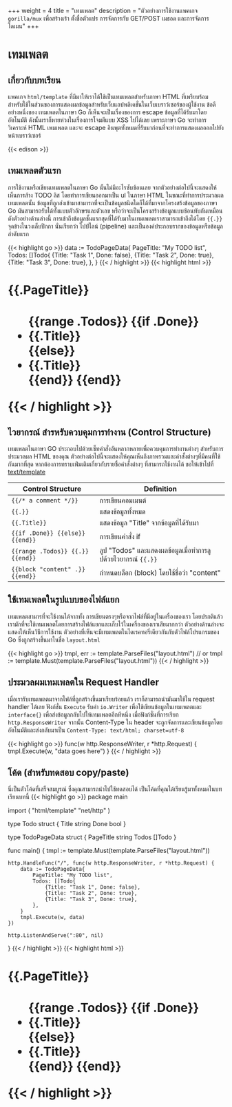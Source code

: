 +++
weight = 4
title = "เทมเพลต"
description = "ตัวอย่างการใช้งานแพคเกจ `gorilla/mux` เพื่อสร้างเร้า ตั้งชื่อตัวแปร การจัดการกับ GET/POST เมธอด และการจัดการโดเมน"
+++

# เทมเพลต

## เกี่ยวกับบทเรียน
แพคเกจ `html/template` ที่มีมาให้เราได้ใช้เป็นเทมเพลตสำหรับภาษา HTML ที่เพรียบร้อม
สำหรับใช้ในส่วนของการแสดงผลข้อมูลสำหรับเว็บแอปพลิเคชั่นในเว็บเบราว์เซอร์ของผู้ใช้งาน
ข้อดีอย่างหนึ่งของ เทมเพลตในภาษา Go ก็เห็นจะเป็นเรื่องของการ escape ข้อมูลที่ได้รับมาโดยอัตโนมัติ
ดังนั้นเราก็หายห่วงในเรื่องการโจมตีแบบ XSS ไปได้เลย เพราะภาษา Go จะทำการวิเคราะห์ HTML เพมเพลต
และจะ escape อินพุตทั้งหมดที่รับมาก่อนที่จะทำการแสดงผลออกไปยังหน้าเบราว์เซอร์

{{< edison >}}

## เทมเพลตตัวแรก
การใช้งานหรือเขียนเทมเพลตในภาษา Go นั้นไม่มีอะไรซับซ้อนเลย จากตัวอย่างต่อไปนี้จะแสดงให้เห็นการส้าง  TODO ลิส โดยทำการเขียนออกมาเป็น ul ในภาษา HTML
ในขณะที่ทำการประมวลผลเทมเพลตนั้น ข้อมูลที่ถูกส่งเข้ามาสามารถที่จะเป็นข้อมูลชนิดใดก็ได้ที่มาจากโครงสร้งข้อมูลของภาษา Go มันสามารถรับได้ทั้งแบบตัวอักษรและตัวเลข หรือว่าจะเป็นโครงสร้างข้อมูลแบบซ้อนทับกันเหมือนดังตัวอย่างด้านล่างนี้
การเข้าถึงข้อมูลชั้นแรกสุดที่ได้รับมาในเทมเพลตเราสามารถเข้าถึงได้โดย `{{.}}`
จุดข้างในวงเล็บปีกกา นั่นเรียกว่า ไปป์ไลน์ (pipeline) และเป็นองค์ประกอบรากของข้อมูลหรือข้อมูลลำดับแรก

{{< highlight go >}}
data := TodoPageData{
	PageTitle: "My TODO list",
	Todos: []Todo{
		{Title: "Task 1", Done: false},
		{Title: "Task 2", Done: true},
		{Title: "Task 3", Done: true},
	},
}
{{< / highlight >}}
{{< highlight html >}}
<h1>{{.PageTitle}}<h1>
<ul>
    {{range .Todos}}
        {{if .Done}}
            <li class="done">{{.Title}}</li>
        {{else}}
            <li>{{.Title}}</li>
        {{end}}
    {{end}}
</ul>
{{< / highlight >}}

## ไวยากรณ์ สำรหรับควบคุมการทำงาน (Control Structure)
เทมเพลตในภาษา GO ประกอบไปด้วยเซ็ทคำสั่งอันหลากหลายเพื่อควบคุมการทำงานต่างๆ สำหรับการประมวลผล HTML ของคุณ ตัวอย่างต่อไปนี้จะแสดงให้คุณเห็นถึงภาพรวมและคำสั้งต่างๆที่มีคนที่ใช้กันมากที่สุด
หากต้องการทราบเพ่ิมเติมเกี่ยวกับรายชื่อคำสั่งต่างๆ ที่สามารถใช้งานได้ ขอให้เข้าไปที่ <a target="_blank" href="https://golang.org/pkg/text/template/#hdr-Actions">text/template</a>

Control Structure | Definition
---|---
`{{/* a comment */}}` | การเขียนคอมเมนต์
`{{.}}` | แสดงข้อมูลทั้งหมด
`{{.Title}}` | แสดงข้อมูล "Title" จากข้อมูลที่ได้รับมา
`{{if .Done}} {{else}} {{end}}` | การเขียนคำสั่ง if
`{{range .Todos}} {{.}} {{end}}` | ลูป "Todos" และแสดงผลข้อมูลเมื่อทำการลูปด้วยไวยากรณ์ `{{.}}`
`{{block "content" .}} {{end}}` | กำหนดบล็อก (block) โดยใช้ชื่อว่า "content"

## ใช้เทมเพลตในรูปแบบของไฟล์แยก
เทมเพลตสามารที่จะใช้งานได้จากทั้ง การเขียนตรงๆหรือจากไฟล์ที่มีอยู่ในเครื่องของเรา
โดยปรกติแล้วเรามักที่จะใช้เทมเพลตโดยการสร้างไฟล์แยกและเก็บไว้ในเครื่องของเราเสียมากกว่า
ตัวอย่างด้านล่างจะแสดงให้เห็นวิธีการใช้งาน ตัวอย่างที่เห็นจะมีเทมเพลตในไดเรคทอรี่เดียวกันกับตัวไฟล์โปรแกรมของ Go ซึ่งถูกสร้างชึ้นมาในชื่อ `layout.html`

{{< highlight go >}}
tmpl, err := template.ParseFiles("layout.html")
// or
tmpl := template.Must(template.ParseFiles("layout.html"))
{{< / highlight >}}

## ประมวลผมเทมเพลตใน Request Handler
เมื่อเรารับเทมเพลตมาจากไฟล์ที่ถูกสร้างขึ้นมาเรียบร้อยแล้ว เราก็สามารถนำมันมาใช้ใน request handler ได้เลย
ฟังก์ชั่น `Execute` รับค่า `io.Writer` เพื่อใช้เขียนข้อมูลในเทมเพลตและ `interface{}` เพื่อส่งข้อมูลกลับไปให้เทมเพลตอีกทีหนึ่ง
เมื่อฟังก์ชั่นที่การเรียก `http.ResponseWriter` จากนั้น Content-Type ใน header จะถูกจัดการและเขียนข้อมูลโดยอัตโนมัติและส่งกลับมาเป็น `Content-Type: text/html; charset=utf-8`

{{< highlight go >}}
func(w http.ResponseWriter, r *http.Request) {
	tmpl.Execute(w, "data goes here")
}
{{< / highlight >}}

## โค้ด (สำหรับทดสอบ copy/paste)
นี่เป็นตัวโค้ดที่เสร็จสมบูรณ์ ซึ่งคุณสามารถนำไปใช้ทดสอบได้ เป็นโค้ดที่คุณได้เรียนรู้มาทั้งหมดในบทเรียนบทนี้
{{< highlight go >}}
package main

import (
	"html/template"
	"net/http"
)

type Todo struct {
	Title string
	Done  bool
}

type TodoPageData struct {
	PageTitle string
	Todos     []Todo
}

func main() {
	tmpl := template.Must(template.ParseFiles("layout.html"))

	http.HandleFunc("/", func(w http.ResponseWriter, r *http.Request) {
		data := TodoPageData{
			PageTitle: "My TODO list",
			Todos: []Todo{
				{Title: "Task 1", Done: false},
				{Title: "Task 2", Done: true},
				{Title: "Task 3", Done: true},
			},
		}
		tmpl.Execute(w, data)
	})

	http.ListenAndServe(":80", nil)
}
{{< / highlight >}}
{{< highlight html >}}
<h1>{{.PageTitle}}<h1>
<ul>
    {{range .Todos}}
        {{if .Done}}
            <li class="done">{{.Title}}</li>
        {{else}}
            <li>{{.Title}}</li>
        {{end}}
    {{end}}
</ul>
{{< / highlight >}}
